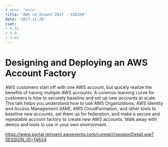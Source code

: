 ```yaml
---
# menu: "main"
title: "AWS re:Invent 2017 - SID209"
date: '2017-11-28'
csat: 
- 4.31
- 4.0
- 4.61
---
```

# Designing and Deploying an AWS Account Factory

AWS customers start off with one AWS account, but quickly realize the benefits of having multiple AWS accounts. A common learning curve for customers is how to securely baseline and set up new accounts at scale. This talk helps you understand how to use AWS Organizations, AWS Identity and Access Management (IAM), AWS CloudFormation, and other tools to baseline new accounts, set them up for federation, and make a secure and repeatable account factory to create new AWS accounts. Walk away with demos and tools to use in your own environment.

https://www.portal.reinvent.awsevents.com/connect/sessionDetail.ww?SESSION_ID=14634